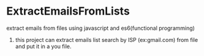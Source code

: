 # ExtractEmailsFromLists
extract emails from files using javascript and es6(functional programming)
1. this project can extract emails list search by ISP (ex:gmail.com) from file and put it in a you file.
